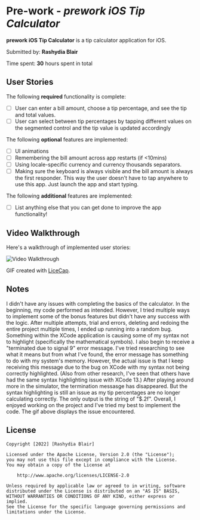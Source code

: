 # Pre-work - *prework iOS Tip Calculator*

**prework iOS Tip Calculator** is a tip calculator application for iOS.

Submitted by: **Rashydia Blair**

Time spent: **30** hours spent in total

## User Stories

The following **required** functionality is complete:

* [ ] User can enter a bill amount, choose a tip percentage, and see the tip and total values.
* [ ] User can select between tip percentages by tapping different values on the segmented control and the tip value is updated accordingly

The following **optional** features are implemented:

* [ ] UI animations
* [ ] Remembering the bill amount across app restarts (if <10mins)
* [ ] Using locale-specific currency and currency thousands separators.
* [ ] Making sure the keyboard is always visible and the bill amount is always the first responder. This way the user doesn't have to tap anywhere to use this app. Just launch the app and start typing.

The following **additional** features are implemented:

- [ ] List anything else that you can get done to improve the app functionality!

## Video Walkthrough

Here's a walkthrough of implemented user stories:

<img src='http://i.imgur.com/link/to/your/gif/file.gif' title='Video Walkthrough' width='' alt='Video Walkthrough' />

GIF created with [LiceCap](http://www.cockos.com/licecap/).

## Notes

I didn't have any issues with completing the basics of the calculator. In the beginning, my code performed as intended. However, I tried multiple ways to implement some of the bonus features but didn't have any success with the logic. After multiple attempts, trial and errors, deleting and redoing the entire project multiple times, I ended up running into a random bug. Something within the XCode application is causing some of my syntax not to highlight (specifically the mathematical symbols). I also begin to receive a "terminated due to signal 9" error message. I've tried researching to see what it means but from what I've found, the error message has something to do with my system's memory. However, the actual issue is that I keep receiving this message due to the bug on XCode with my syntax not being correctly highlighted. (Also from other research, I've seen that others have had the same syntax highlighting issue with XCode 13.) After playing around more in the simulator, the termination messasge has disappeared. But the syntax highlighting is still an issue as my tip percentages are no longer calculating correctly. The only output is the string of "$.2f". Overall, I enjoyed working on the project and I've tried my best to implement the code. The gif above displays the issue encountered.

## License

    Copyright [2022] [Rashydia Blair]

    Licensed under the Apache License, Version 2.0 (the "License");
    you may not use this file except in compliance with the License.
    You may obtain a copy of the License at

        http://www.apache.org/licenses/LICENSE-2.0

    Unless required by applicable law or agreed to in writing, software
    distributed under the License is distributed on an "AS IS" BASIS,
    WITHOUT WARRANTIES OR CONDITIONS OF ANY KIND, either express or implied.
    See the License for the specific language governing permissions and
    limitations under the License.
